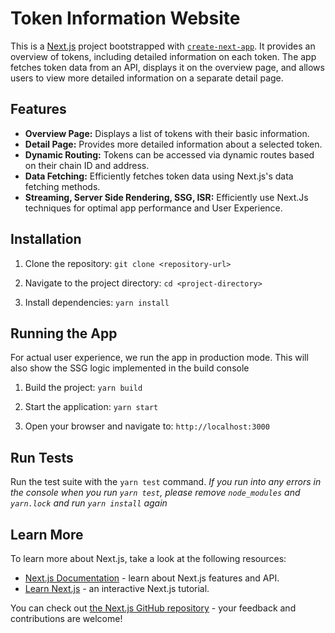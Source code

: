 # Token Information Website

This is a [Next.js](https://nextjs.org/) project bootstrapped with [`create-next-app`](https://github.com/vercel/next.js/tree/canary/packages/create-next-app). It provides an overview of tokens, including detailed information on each token. The app fetches token data from an API, displays it on the overview page, and allows users to view more detailed information on a separate detail page.

## Features

- **Overview Page:** Displays a list of tokens with their basic information.
- **Detail Page:** Provides more detailed information about a selected token.
- **Dynamic Routing:** Tokens can be accessed via dynamic routes based on their chain ID and address.
- **Data Fetching:** Efficiently fetches token data using Next.js's data fetching methods.
- **Streaming, Server Side Rendering, SSG, ISR:** Efficiently use Next.Js techniques for optimal app performance and User Experience.

## Installation

1. Clone the repository: `git clone <repository-url>`

2. Navigate to the project directory: `cd <project-directory>`
  
3. Install dependencies: `yarn install`

## Running the App
For actual user experience, we run the app in production mode. This will also show the SSG logic implemented in the build console
1. Build the project: `yarn build`

2. Start the application: `yarn start`

3. Open your browser and navigate to: `http://localhost:3000`

## Run Tests
Run the test suite with the `yarn test` command.
_If you run into any errors in the console when you run `yarn test`, please remove `node_modules` and `yarn.lock` and run `yarn install` again_

## Learn More

To learn more about Next.js, take a look at the following resources:

- [Next.js Documentation](https://nextjs.org/docs) - learn about Next.js features and API.
- [Learn Next.js](https://nextjs.org/learn) - an interactive Next.js tutorial.

You can check out [the Next.js GitHub repository](https://github.com/vercel/next.js/) - your feedback and contributions are welcome!
